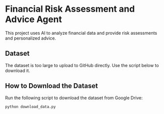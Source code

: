 # Financial Risk Assessment and Advice Agent

This project uses AI to analyze financial data and provide risk assessments and personalized advice.

## Dataset

The dataset is too large to upload to GitHub directly. Use the script below to download it.

## How to Download the Dataset

Run the following script to download the dataset from Google Drive:

```bash
python download_data.py
```
